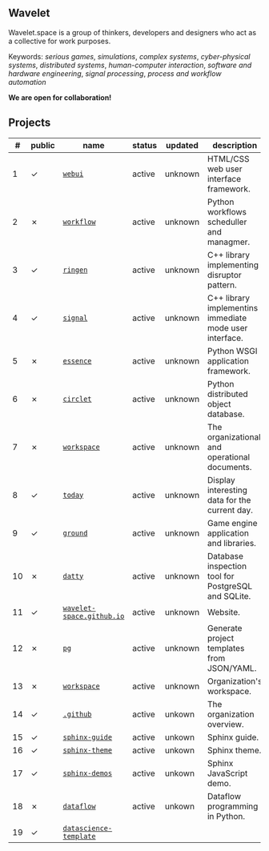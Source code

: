 ## Wavelet

Wavelet.space is a group of thinkers, developers and designers who act as a collective for work purposes.
 
Keywords: *serious games*, *simulations*, *complex systems*, *cyber-physical systems*, *distributed systems*, *human-computer interaction*, *software and hardware engineering*, *signal processing*, *process and workflow automation* 

**We are open for collaboration!**

## Projects

|#|public|name|status|updated|description|
|-|------|----|------|-------|-----------|
1|&check;|[`webui`](https://github.com/wavelet-space/webui)|active|unknown|HTML/CSS web user interface framework.
2|&cross;|[`workflow`](https://github.com/wavelet-space/workflow)|active|unknown|Python workflows scheduller and managmer.
3|&check;|[`ringen`](https://github.com/wavelet-space/ringen)|active|unknown|C++ library implementing disruptor pattern.
4|&check;|[`signal`](https://github.com/wavelet-space/signal)|active|unknown|C++ library  implementins immediate mode user interface.
5|&cross;|[`essence`](https://github.com/wavelet-space/essence)|active|unknown|Python WSGI application framework.
6|&cross;|[`circlet`](https://github.com/wavelet-space/circlet)|active|unknown|Python distributed object database.
7|&cross;|[`workspace`](https://github.com/wavelet-space/workspace)|active|unknown|The organizational and operational documents.
8|&check;|[`today`](https://github.com/wavelet-space/today)|active|unknown|Display interesting data for the current day.
9|&check;|[`ground`](https://github.com/wavelet-space/ground)|active|unknown|Game engine application and libraries.
10|&cross;|[`datty`](https://github.com/wavelet-space/datty)|active|unknown|Database inspection tool for PostgreSQL and SQLite.
11|&check;|[`wavelet-space.github.io`](https://github.com/wavelet-space/wavelet-space.github.io)|active|unknown|Website.
12|&cross;|[`pg`](https://github.com/wavelet-space/pg)|active|unknown|Generate project templates from JSON/YAML.
13|&cross;|[`workspace`](https://github.com/wavelet-space/workspace)|active|unknown|Organization's workspace. 
14|&check;|[`.github`](https://github.com/wavelet-space/.github)|active|unkown|The organization overview.
15|&check;|[`sphinx-guide`](https://github.com/wavelet-space/sphinx-guide)|active|unkown|Sphinx guide.
16|&check;|[`sphinx-theme`](https://github.com/wavelet-space/sphinx-theme)|active|unkown|Sphinx theme.
17|&check;|[`sphinx-demos`](https://github.com/wavelet-space/sphinx-demos)|active|unkown|Sphinx JavaScript demo.
18|&cross;|[`dataflow`](https://github.com/wavelet-space/dataflow)|active|unkown|Dataflow programming in Python.
19|&check;|[`datascience-template`](https://github.com/wavelet-space/datascience-template)
